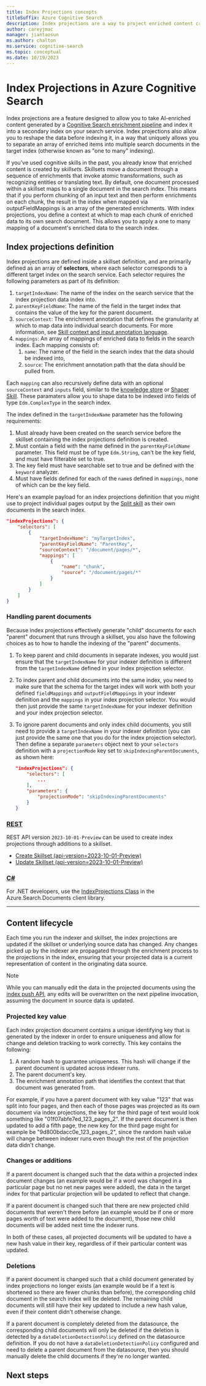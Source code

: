 ```yaml
---
title: Index Projections concepts
titleSuffix: Azure Cognitive Search
description: Index projections are a way to project enriched content created by an Azure Cognitive Search skillset to a secondary index on the search service.
author: careyjmac
manager: jiantaosun
ms.author: chalton
ms.service: cognitive-search
ms.topic: conceptual
ms.date: 10/19/2023
---
```


# Index Projections in Azure Cognitive Search

Index projections are a feature designed to allow you to take AI-enriched content generated by a [Cognitive Search enrichment pipeline](cognitive-search-concept-intro.md) and index it into a secondary index on your search service. Index projections also allow you to reshape the data before indexing it, in a way that uniquely allows you to separate an array of enriched items into multiple search documents in the target index (otherwise known as "one to many" indexing).

If you've used cognitive skills in the past, you already know that enriched content is created by *skillsets*. Skillsets move a document through a sequence of enrichments that invoke atomic transformations, such as recognizing entities or translating text. By default, one document processed within a skillset maps to a single document in the search index. This means that if you perform chunking of an input text and then perform enrichments on each chunk, the result in the index when mapped via outputFieldMappings is an array of the generated enrichments. With index projections, you define a context at which to map each chunk of enriched data to its own search document. This allows you to apply a one to many mapping of a document's enriched data to the search index.

<!-- TODO diagram showcasing the one to many abilities of index projections. -->

## Index projections definition

Index projections are defined inside a skillset definition, and are primarily defined as an array of **selectors**, where each selector corresponds to a different target index on the search service. Each selector requires the following parameters as part of its definition:

1. `targetIndexName`: The name of the index on the search service that the index projection data index into. 
2. `parentKeyFieldName`: The name of the field in the target index that contains the value of the key for the parent document.
3. `sourceContext`: The enrichment annotation that defines the granularity at which to map data into individual search documents. For more information, see [Skill context and input annotation language](cognitive-search-skill-annotation-language.md).
4. `mappings`: An array of mappings of enriched data to fields in the search index. Each mapping consists of:
    1. `name`: The name of the field in the search index that the data should be indexed into,
    2. `source`: The enrichment annotation path that the data should be pulled from.

Each `mapping` can also recursively define data with an optional `sourceContext` and `inputs` field, similar to the [knowledge store](knowledge-store-concept-intro.md) or [Shaper Skill](cognitive-search-skill-shaper.md). These paramaters allow you to shape data to be indexed into fields of type `Edm.ComplexType` in the search index.

The index defined in the `targetIndexName` parameter has the following requirements:
1. Must already have been created on the search service before the skillset containing the index projections definition is created.
2. Must contain a field with the name defined in the `parentKeyFieldName` parameter. This field must be of type `Edm.String`, can't be the key field, and must have filterable set to true.
3. The key field must have searchable set to true and be defined with the `keyword` analyzer.
4. Must have fields defined for each of the `name`s defined in `mappings`, none of which can be the key field.

Here's an example payload for an index projections definition that you might use to project individual pages output by the [Split skill](cognitive-search-skill-textsplit.md) as their own documents in the search index.

```json
"indexProjections": {
    "selectors": [
        {
            "targetIndexName": "myTargetIndex",
            "parentKeyFieldName": "ParentKey",
            "sourceContext": "/document/pages/*",
            "mappings": [
                {
                    "name": "chunk",
                    "source": "/document/pages/*"
                }
            ]
        }
    ]
}
```

### Handling parent documents

Because index projections effectively generate "child" documents for each "parent" document that runs through a skillset, you also have the following choices as to how to handle the indexing of the "parent" documents.

1. To keep parent and child documents in separate indexes, you would just ensure that the `targetIndexName` for your indexer definition is different from the `targetIndexName` defined in your index projection selector.
2. To index parent and child documents into the same index, you need to make sure that the schema for the target index will work with both your defined `fieldMappings` and `outputFieldMappings` in your indexer definition and the `mappings` in your index projection selector. You would then just provide the same `targetIndexName` for your indexer definition and your index projection selector.
3. To ignore parent documents and only index child documents, you still need to provide a `targetIndexName` in your indexer definition (you can just provide the same one that you do for the index projection selector). Then define a separate `parameters` object next to your `selectors` definition with a `projectionMode` key set to `skipIndexingParentDocuments`, as shown here:

    ```json
    "indexProjections": {
        "selectors": [
            ...
        ],
        "parameters": {
            "projectionMode": "skipIndexingParentDocuments"
        }
    }
    ```

### [**REST**](#tab/kstore-rest)

REST API version `2023-10-01-Preview` can be used to create index projections through additions to a skillset.

+ [Create Skillset (api-version=2023-10-01-Preview)](/rest/api/searchservice/create-skillset)
+ [Update Skillset (api-version=2023-10-01-Preview)](/rest/api/searchservice/update-skillset)

### [**C#**](#tab/kstore-csharp)

For .NET developers, use the [IndexProjections Class](/dotnet/api/azure.search.documents.indexes.models.indexprojections) in the Azure.Search.Documents client library.

---

## Content lifecycle

Each time you run the indexer and skillset, the index projections are updated if the skillset or underlying source data has changed. Any changes picked up by the indexer are propagated through the enrichment process to the projections in the index, ensuring that your projected data is a current representation of content in the originating data source. 

> [!NOTE]
> While you can manually edit the data in the projected documents using the [index push API](search-how-to-load-search-index.md), any edits will be overwritten on the next pipeline invocation, assuming the document in source data is updated. 

### Projected key value

Each index projection document contains a unique identifying key that is generated by the indexer in order to ensure uniqueness and allow for change and deletion tracking to work correctly. This key contains the following:

1. A random hash to guarantee uniqueness. This hash will change if the parent document is updated across indexer runs.
2. The parent document's key.
3. The enrichment annotation path that identifies the context that that document was generated from.

For example, if you have a parent document with key value "123" that was split into four pages, and then each of those pages was projected as its own document via index projections, the key for the third page of text would look something like "01f07abfe7ed_123_pages_2". If the parent document is then updated to add a fifth page, the new key for the third page might for example be "9d800bdacc0e_123_pages_2", since the random hash value will change between indexer runs even though the rest of the projection data didn't change.

### Changes or additions

If a parent document is changed such that the data within a projected index document changes (an example would be if a word was changed in a particular page but no net new pages were added), the data in the target index for that particular projection will be updated to reflect that change.

If a parent document is changed such that there are new projected child documents that weren't there before (an example would be if one or more pages worth of text were added to the document), those new child documents will be added next time the indexer runs.

In both of these cases, all projected documents will be updated to have a new hash value in their key, regardless of if their particular content was updated.

### Deletions

If a parent document is changed such that a child document generated by index projections no longer exists (an example would be if a text is shortened so there are fewer chunks than before), the corresponding child document in the search index will be deleted. The remaining child documents will still have their key updated to include a new hash value, even if their content didn't otherwise change.

If a parent document is completely deleted from the datasource, the corresponding child documents will only be deleted if the deletion is detected by a `dataDeletionDetectionPolicy` defined on the datasource definition. If you do not have a `dataDeletionDetectionPolicy` configured and need to delete a parent document from the datasource, then you should manually delete the child documents if they're no longer wanted. 

## Next steps

<!-- TODO link to BYOE documentation -->